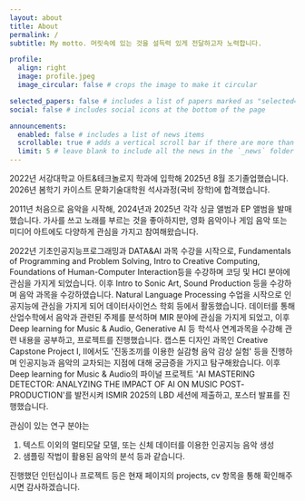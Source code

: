 ```yaml
---
layout: about
title: About
permalink: /
subtitle: My motto. 머릿속에 있는 것을 설득력 있게 전달하고자 노력합니다.

profile:
  align: right
  image: profile.jpeg
  image_circular: false # crops the image to make it circular

selected_papers: false # includes a list of papers marked as "selected={true}"
social: false # includes social icons at the bottom of the page

announcements:
  enabled: false # includes a list of news items
  scrollable: true # adds a vertical scroll bar if there are more than 3 news items
  limit: 5 # leave blank to include all the news in the `_news` folder
---
```


2022년 서강대학교 아트&테크놀로지 학과에 입학해 2025년 8월 조기졸업했습니다.
2026년 봄학기 카이스트 문화기술대학원 석사과정(국비 장학)에 합격했습니다.

2011년 처음으로 음악을 시작해, 2024년과 2025년 각각 싱글 앨범과 EP 앨범을 발매했습니다.
가사를 쓰고 노래를 부르는 것을 좋아하지만, 영화 음악이나 게임 음악 또는 미디어 아트에도 다양하게 관심을 가지고 참여해왔습니다.

2022년 기초인공지능프로그래밍과 DATA&AI 과목 수강을 시작으로,
Fundamentals of Programming and Problem Solving, Intro to Creative Computing, Foundations of Human-Computer Interaction등을 수강하며 코딩 및 HCI 분야에 관심을 가지게 되었습니다.
이후 Intro to Sonic Art, Sound Production 등을 수강하며 음악 과목을 수강하였습니다.
Natural Language Processing 수업을 시작으로 인공지능에 관심을 가지게 되어 데이터사이언스 학회 등에서 활동했습니다.
데이터를 통해 산업수학에서 음악과 관련된 주제를 분석하며 MIR 분야에 관심을 가지게 되었고, 이후 Deep learning for Music & Audio, Generative AI 등 학석사 연계과목을 수강해 관련 내용을 공부하고, 프로젝트를 진행했습니다. 
캡스톤 디자인 과목인 Creative Capstone Project I, II에서도 '진동조끼를 이용한 실감형 음악 감상 실험' 등을 진행하며 인공지능과 음악의 교차되는 지점에 대해 궁금증을 가지고 탐구해왔습니다. 
이후 Deep learning for Music & Audio의 파이널 프로젝트 'AI MASTERING DETECTOR: ANALYZING THE IMPACT OF AI ON MUSIC POST‐PRODUCTION'를 발전시켜 ISMIR 2025의 LBD 세션에 제출하고, 포스터 발표를 진행했습니다. 

관심이 있는 연구 분야는 
1. 텍스트 이외의 멀티모달 모델, 또는 신체 데이터를 이용한 인공지능 음악 생성
2. 샘플링 작법이 활용된 음악의 분석
등과 같습니다.

진행했던 인턴십이나 프로젝트 등은 현재 페이지의 projects, cv 항목을 통해 확인해주시면 감사하겠습니다.
